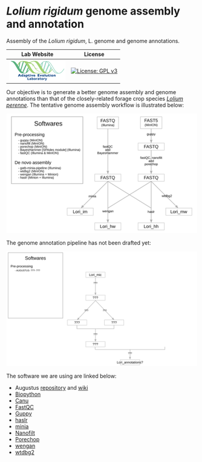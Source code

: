 # *Lolium rigidum* genome assembly and annotation
Assembly of the *Lolium rigidum*, L. genome and genome annotations.

|**Lab Website**|**License**|
|:-------:|:--------:|
| <a href="https://adaptive-evolution.biosciences.unimelb.edu.au/"><img src="misc/Adaptive Evolution Logo mod.png" width="150"> | [![License: GPL v3](https://img.shields.io/badge/License-GPLv3-blue.svg)](https://www.gnu.org/licenses/gpl-3.0) |

Our objective is to generate a better genome assembly and genome annotations than that of the closely-related forage crop species [*Lolium perenne*](https://onlinelibrary.wiley.com/doi/full/10.1111/tpj.13037). The tentative genome assembly workflow is illustrated below:

![assembly](misc/assembly_pipeline.svg)

The genome annotation pipeline has not been drafted yet:

![annotation](misc/annotation_pipeline.svg)

The software we are using are linked below:
- Augustus [repository](https://github.com/Gaius-Augustus/Augustus) and [wiki](http://bioinf.uni-greifswald.de/bioinf/wiki/pmwiki.php?n=Augustus.Augustus)
- [Biopython](https://biopython.org/)
- [Canu](https://canu.readthedocs.io/en/latest/)
- [FastQC](https://www.bioinformatics.babraham.ac.uk/projects/fastqc/)
- [Guppy](https://genomebiology.biomedcentral.com/articles/10.1186/s13059-019-1727-y)
- [haslr](https://github.com/vpc-ccg/haslr)
- [minia](https://github.com/GATB/gatb-minia-pipeline)
- [Nanofilt](https://github.com/wdecoster/nanofilt)
- [Porechop](https://github.com/rrwick/Porechop)
- [wengan](https://github.com/adigenova/wengan)
- [wtdbg2](https://www.nature.com/articles/s41592-019-0669-3)
